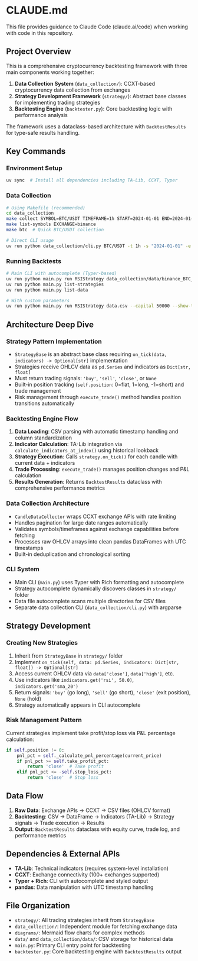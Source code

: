 # CLAUDE.md

This file provides guidance to Claude Code (claude.ai/code) when working with code in this repository.

## Project Overview

This is a comprehensive cryptocurrency backtesting framework with three main components working together:

1. **Data Collection System** (`data_collection/`): CCXT-based cryptocurrency data collection from exchanges
2. **Strategy Development Framework** (`strategy/`): Abstract base classes for implementing trading strategies  
3. **Backtesting Engine** (`backtester.py`): Core backtesting logic with performance analysis

The framework uses a dataclass-based architecture with `BacktestResults` for type-safe results handling.

## Key Commands

### Environment Setup
```bash
uv sync  # Install all dependencies including TA-Lib, CCXT, Typer
```

### Data Collection
```bash
# Using Makefile (recommended)
cd data_collection
make collect SYMBOL=BTC/USDT TIMEFRAME=1h START=2024-01-01 END=2024-01-07
make list-symbols EXCHANGE=binance
make btc  # Quick BTC/USDT collection

# Direct CLI usage
uv run python data_collection/cli.py BTC/USDT -t 1h -s "2024-01-01" -e "2024-01-07"
```

### Running Backtests
```bash
# Main CLI with autocomplete (Typer-based)
uv run python main.py run RSIStrategy data_collection/data/binance_BTC_USDT_1h_20240101_20240107.csv
uv run python main.py list-strategies
uv run python main.py list-data

# With custom parameters
uv run python main.py run RSIStrategy data.csv --capital 50000 --show-trades --max-trades 20
```

## Architecture Deep Dive

### Strategy Pattern Implementation
- `StrategyBase` is an abstract base class requiring `on_tick(data, indicators) -> Optional[str]` implementation
- Strategies receive OHLCV data as `pd.Series` and indicators as `Dict[str, float]`
- Must return trading signals: `'buy'`, `'sell'`, `'close'`, or `None`
- Built-in position tracking (`self.position`: 0=flat, 1=long, -1=short) and trade management
- Risk management through `execute_trade()` method handles position transitions automatically

### Backtesting Engine Flow
1. **Data Loading**: CSV parsing with automatic timestamp handling and column standardization
2. **Indicator Calculation**: TA-Lib integration via `calculate_indicators_at_index()` using historical lookback
3. **Strategy Execution**: Calls `strategy.on_tick()` for each candle with current data + indicators
4. **Trade Processing**: `execute_trade()` manages position changes and P&L calculation
5. **Results Generation**: Returns `BacktestResults` dataclass with comprehensive performance metrics

### Data Collection Architecture
- `CandleDataCollector` wraps CCXT exchange APIs with rate limiting
- Handles pagination for large date ranges automatically
- Validates symbols/timeframes against exchange capabilities before fetching
- Processes raw OHLCV arrays into clean pandas DataFrames with UTC timestamps
- Built-in deduplication and chronological sorting

### CLI System
- Main CLI (`main.py`) uses Typer with Rich formatting and autocomplete
- Strategy autocomplete dynamically discovers classes in `strategy/` folder
- Data file autocomplete scans multiple directories for CSV files
- Separate data collection CLI (`data_collection/cli.py`) with argparse

## Strategy Development

### Creating New Strategies
1. Inherit from `StrategyBase` in `strategy/` folder
2. Implement `on_tick(self, data: pd.Series, indicators: Dict[str, float]) -> Optional[str]`
3. Access current OHLCV data via `data['close']`, `data['high']`, etc.
4. Use indicators like `indicators.get('rsi', 50.0)`, `indicators.get('sma_20')`
5. Return signals: `'buy'` (go long), `'sell'` (go short), `'close'` (exit position), `None` (hold)
6. Strategy automatically appears in CLI autocomplete

### Risk Management Pattern
Current strategies implement take profit/stop loss via P&L percentage calculation:
```python
if self.position != 0:
    pnl_pct = self._calculate_pnl_percentage(current_price)
    if pnl_pct >= self.take_profit_pct:
        return 'close'  # Take profit
    elif pnl_pct <= -self.stop_loss_pct:
        return 'close'  # Stop loss
```

## Data Flow

1. **Raw Data**: Exchange APIs → CCXT → CSV files (OHLCV format)
2. **Backtesting**: CSV → DataFrame → Indicators (TA-Lib) → Strategy signals → Trade execution → Results
3. **Output**: `BacktestResults` dataclass with equity curve, trade log, and performance metrics

## Dependencies & External APIs
- **TA-Lib**: Technical indicators (requires system-level installation)
- **CCXT**: Exchange connectivity (100+ exchanges supported)
- **Typer + Rich**: CLI with autocomplete and styled output
- **pandas**: Data manipulation with UTC timestamp handling

## File Organization
- `strategy/`: All trading strategies inherit from `StrategyBase`
- `data_collection/`: Independent module for fetching exchange data
- `diagrams/`: Mermaid flow charts for complex methods
- `data/` and `data_collection/data/`: CSV storage for historical data
- `main.py`: Primary CLI entry point for backtesting
- `backtester.py`: Core backtesting engine with `BacktestResults` output